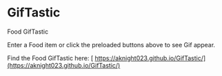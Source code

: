 # GifTastic

Food GifTastic

Enter a Food item or click the preloaded buttons above to see Gif appear.

Find the Food GifTastic here: [ https://aknight023.github.io/GifTastic/](https://aknight023.github.io/GifTastic/)
